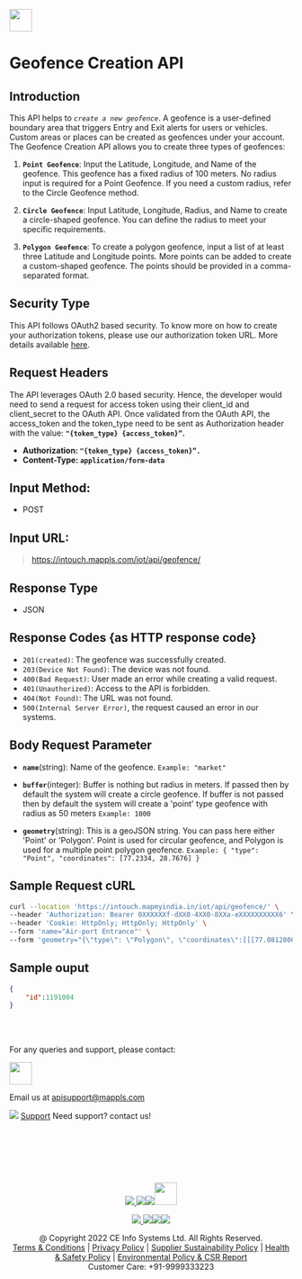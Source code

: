 
[<img src="https://about.mappls.com/about/images/MAPPLS-MapmyIndia-logo.png" height="40"/> </p>](https://about.mappls.com/api/)

# Geofence Creation API

## **Introduction**

This API helps to *`create a new geofence`*. A geofence is a user-defined boundary area that triggers Entry and Exit alerts for users or vehicles. Custom areas or places can be created as geofences under your account. The Geofence Creation API allows you to create three types of geofences:

1. **`Point Geofence`**: Input the Latitude, Longitude, and Name of the geofence. This geofence has a fixed radius of 100 meters. No radius input is required for a Point Geofence. If you need a custom radius, refer to the Circle Geofence method.

2. **`Circle Geofence`**: Input Latitude, Longitude, Radius, and Name to create a circle-shaped geofence. You can define the radius to meet your specific requirements.

3. **`Polygon Geofence`**: To create a polygon geofence, input a list of at least three Latitude and Longitude points. More points can be added to create a custom-shaped geofence. The points should be provided in a comma-separated format.

## **Security Type**
This API follows OAuth2 based security. To know more on how to create your authorization tokens, please use our authorization token URL. More details available [here](https://github.com/mappls-api/mappls-rest-apis/tree/main/mappls-token-generation-api).

## **Request Headers**

The API leverages OAuth 2.0 based security. Hence, the developer would need to send a request for access token using their client_id and client_secret to the OAuth API. Once validated from the OAuth API, the access_token and the token_type need to be sent as Authorization header with the value: **`"{token_type} {access_token}”`.**

- **Authorization: `"{token_type} {access_token}”.`**
- **Content-Type: `application/form-data`**


## **Input Method:**
- POST

## **Input URL:**
> https://intouch.mappls.com/iot/api/geofence/

## **Response Type**
- JSON

## **Response Codes {as HTTP response code}**

- `201(created)`: The geofence was successfully created.
- `203(Device Not Found)`: The device was not found.
- `400(Bad Request)`: User made an error while creating a valid request.
- `401(Unauthorized)`: Access to the API is forbidden.
- `404(Not Found)`: The URL was not found.
- `500(Internal Server Error)`, the request caused an error in our systems.

## **Body Request Parameter**

- **`name`**(string): Name of the geofence. `Example: "market"`
- **`buffer`**(integer): Buffer is nothing but radius in meters. If passed then by default the system will create a circle geofence. If buffer is not passed then by default the system will create a 'point' type geofence with radius as 50 meters `Example: 1000`

- **`geometry`**(string): This is a geoJSON string. You can pass here either 'Point' or 'Polygon'. Point is used for circular geofence, and Polygon is used for a multiple point polygon geofence. `Example:
{ "type": "Point", "coordinates": [77.2334, 28.7676] }`

## **Sample Request cURL**

```bash
curl --location 'https://intouch.mapmyindia.in/iot/api/geofence/' \
--header 'Authorization: Bearer 0XXXXXXf-dXX0-4XX0-8XXa-eXXXXXXXXXX6' \
--header 'Cookie: HttpOnly; HttpOnly; HttpOnly' \
--form 'name="Air-port Entrance"' \
--form 'geometry="{\"type\": \"Polygon\", \"coordinates\":[[[77.08128001958539,28.568242691456405],[77.08128001958539,28.539969794077948],[77.11440689368595,28.539969794077948],[77.11440689368595,28.568242691456405],[77.08128001958539,28.568242691456405]]]}"'
```

## **Sample ouput**

```json
{
    "id":1191004
}
```


<br></br>

For any queries and support, please contact: 

[<img src="https://about.mappls.com/images/mappls-logo.svg" height="40"/> </p>](https://about.mappls.com/api/)
Email us at [apisupport@mappls.com](mailto:apisupport@mappls.com)


![](https://www.mapmyindia.com/api/img/icons/support.png)
[Support](https://about.mappls.com/contact/)
Need support? contact us!

<br></br>


<br></br>

[<p align="center"> <img src="https://www.mapmyindia.com/api/img/icons/stack-overflow.png"/> ](https://stackoverflow.com/questions/tagged/mappls-api)[![](https://www.mapmyindia.com/api/img/icons/blog.png)](https://about.mappls.com/blog/)[![](https://www.mapmyindia.com/api/img/icons/gethub.png)](https://github.com/Mappls-api)[<img src="https://mmi-api-team.s3.ap-south-1.amazonaws.com/API-Team/npm-logo.one-third%5B1%5D.png" height="40"/> </p>](https://www.npmjs.com/org/mapmyindia) 



[<p align="center"> <img src="https://www.mapmyindia.com/june-newsletter/icon4.png"/> ](https://www.facebook.com/Mapplsofficial)[![](https://www.mapmyindia.com/june-newsletter/icon2.png)](https://twitter.com/mappls)[![](https://www.mapmyindia.com/newsletter/2017/aug/llinkedin.png)](https://www.linkedin.com/company/mappls/)[![](https://www.mapmyindia.com/june-newsletter/icon3.png)](https://www.youtube.com/channel/UCAWvWsh-dZLLeUU7_J9HiOA)




<div align="center">@ Copyright 2022 CE Info Systems Ltd. All Rights Reserved.</div>

<div align="center"> <a href="https://about.mappls.com/api/terms-&-conditions">Terms & Conditions</a> | <a href="https://about.mappls.com/about/privacy-policy">Privacy Policy</a> | <a href="https://about.mappls.com/pdf/mapmyIndia-sustainability-policy-healt-labour-rules-supplir-sustainability.pdf">Supplier Sustainability Policy</a> | <a href="https://about.mappls.com/pdf/Health-Safety-Management.pdf">Health & Safety Policy</a> | <a href="https://about.mappls.com/pdf/Environment-Sustainability-Policy-CSR-Report.pdf">Environmental Policy & CSR Report</a>

<div align="center">Customer Care: +91-9999333223</div>


